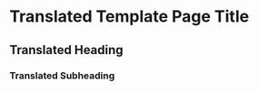 <!---
title: Translated Template Page Title
path: /lang/path/to/file
version: 1.0.0 
lang: en
lang_version: 1.0.0
authors:
    - @author <alternate-name>
translators:
    - @your-github <alternate-name>
--->

Translated Template Page Title
===================

Translated Heading
-------

### Translated Subheading
